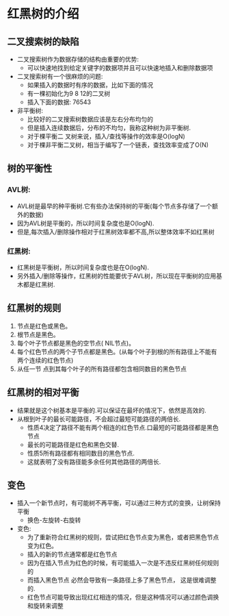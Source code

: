 # 红黑树的介绍
## 二叉搜索树的缺陷
* 二叉搜索树作为数据存储的结构由重要的优势:
  * 可以快速地找到给定关键字的数据项并且可以快速地插入和删除数据项
* 二叉搜索树有一个很麻烦的问题:
  * 如果插入的数据时有序的数据，比如下面的情况
  * 有一棵初始化为9 8 12的二叉树
  * 插入下面的数据: 76543
* 非平衡树:
  * 比较好的二叉搜索树数据应该是左右分布均匀的
  * 但是插入连续数据后，分布的不均匀，我称这种树为非平衡树.
  * 对于棵平衡二 叉树来说，插入/查找等操作的效率是O(logN)
  * 对于棵非平衡二叉树，相当于编写了一个链表，查找效率变成了O(N)
## 树的平衡性
### AVL树:
* AVL树是最早的种平衡树.它有些办法保持树的平衡(每个节点多存储了一个额外的数据)
* 因为AVL树是平衡的，所以时间复杂度也是O(logN).
* 但是,每次插入/删除操作相对于红黑树效率都不高,所以整体效率不如红黑树
### 红黑树:
* 红黑树是平衡树，所以时间复杂度也是在O(logN).
* 另外插入/删除等操作，红黑树的性能要优于AVL树，所以现在平衡树的应用基木都是红黑树.
## 红黑树的规则
1. 节点是红色或黑色。
2. 根节点是黑色。
3. 每个叶子节点都是黑色的空节点( NIL节点)。
4. 每个红色节点的两个子节点都是黑色。(从每个叶子到根的所有路径上不能有两个连续的红色节点)
5. 从任一节 点到其每个叶子的所有路径都包含相同数目的黑色节点
## 红黑树的相对平衡
* 结果就是这个树基本是平衡的.可以保证在最坏的情况下，依然是高效的.
* 从根到叶子的最长可能路径，不会超过最短可能路径的两倍长.
  * 性质4决定了路径不能有两个相连的红色节点.口最短的可能路径都是黑色节点
  * 最长的可能路径是红色和黑色交替.
  * 性质5所有路径都有相同数目的黑色节点.
  * 这就表明了没有路径能多余任何其他路径的两倍长.
## 变色
* 插入一个新节点时，有可能树不再平衡，可以通过三种方式的变换，让树保持平衡
  * 换色-左旋转-右旋转
* 变色:
  * 为了重新符合红黑树的规则，尝试把红色节点变为黑色，或者把黑色节点变为红色。
  * 插入的新的节点通常都是红色节点
  * 因为在插入节点为红色的时候，有可能插入一次是不违反红黑树任何规则的
  * 而插入黑色节点 必然会导致有一条路径上多了黑色节点， 这是很难调整的.
  * 红色节点可能导致出现红红相连的情况，但是这种情况可以通过颜色调换和旋转来调整

